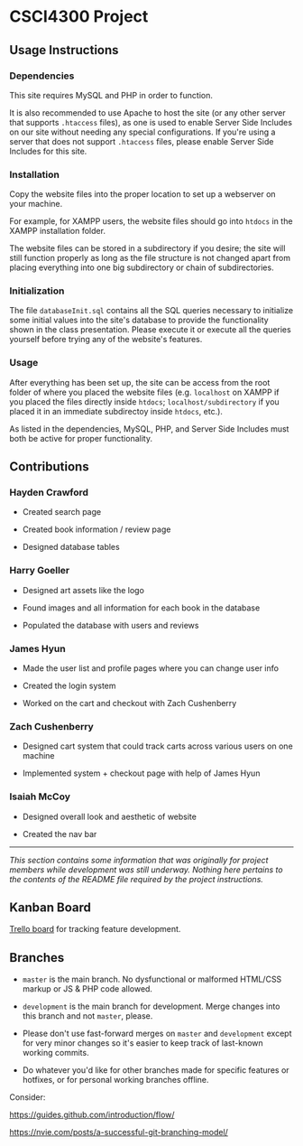 # CSCI4300 Project

## Usage Instructions

### Dependencies

This site requires MySQL and PHP in order to function.

It is also recommended to use Apache to host the site (or any other server that supports `.htaccess` files), as one is
used to enable Server Side Includes on our site without needing any special configurations. If you're using a server
that does not support `.htaccess` files, please enable Server Side Includes for this site.

### Installation

Copy the website files into the proper location to set up a webserver on your machine.

For example, for XAMPP users, the website files should go into `htdocs` in the XAMPP installation folder.

The website files can be stored in a subdirectory if you desire; the site will still function properly as long as the
file structure is not changed apart from placing everything into one big subdirectory or chain of subdirectories.

### Initialization

The file `databaseInit.sql` contains all the SQL queries necessary to initialize some initial values into the site's
database to provide the functionality shown in the class presentation. Please execute it or execute all the queries
yourself before trying any of the website's features.

### Usage

After everything has been set up, the site can be access from the root folder of where you placed the website files
(e.g. `localhost` on XAMPP if you placed the files directly inside `htdocs`; `localhost/subdirectory` if you placed it
in an immediate subdirectoy inside `htdocs`, etc.).

As listed in the dependencies, MySQL, PHP, and Server Side Includes must both be active for proper functionality.

## Contributions

### Hayden Crawford

* Created search page

* Created book information / review page

* Designed database tables

### Harry Goeller

* Designed art assets like the logo

* Found images and all information for each book in the database

* Populated the database with users and reviews

### James Hyun 

* Made the user list and profile pages where you can change user info

* Created the login system

* Worked on the cart and checkout with Zach Cushenberry

### Zach Cushenberry

* Designed cart system that could track carts across various users on one machine

* Implemented system + checkout page with help of James Hyun

### Isaiah McCoy

* Designed overall look and aesthetic of website

* Created the nav bar

---

*This section contains some information that was originally for project members while development was still underway.*
*Nothing here pertains to the contents of the README file required by the project instructions.*

## Kanban Board

[Trello board](https://trello.com/b/f7xykh5g/cs4300-project) for tracking feature development.

## Branches

* `master` is the main branch. No dysfunctional or malformed HTML/CSS markup or JS & PHP code allowed.

* `development` is the main branch for development. Merge changes into this branch and not `master`, please.

* Please don't use fast-forward merges on `master` and `development` except for very minor changes so it's easier to keep track of last-known working commits.

* Do whatever you'd like for other branches made for specific features or hotfixes, or for personal working branches offline.

Consider:

https://guides.github.com/introduction/flow/

https://nvie.com/posts/a-successful-git-branching-model/
